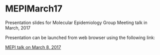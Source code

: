 # MEPIMarch17
Presentation slides for Molecular Epidemiology Group Meeting talk in March, 2017

Presentation can be launched from web browser using the following link:

[MEPI talk on March 8, 2017](http://asmmhossain.github.io/mepi17) 
